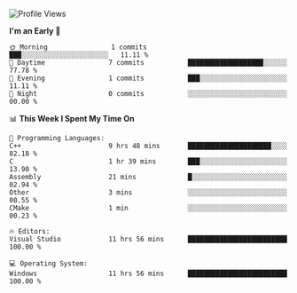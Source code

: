 <!--START_SECTION:waka-->
![Profile Views](http://img.shields.io/badge/Profile%20Views-4-blue)

**I'm an Early 🐤** 

```text
🌞 Morning                1 commits           ███░░░░░░░░░░░░░░░░░░░░░░   11.11 % 
🌆 Daytime                7 commits           ███████████████████░░░░░░   77.78 % 
🌃 Evening                1 commits           ███░░░░░░░░░░░░░░░░░░░░░░   11.11 % 
🌙 Night                  0 commits           ░░░░░░░░░░░░░░░░░░░░░░░░░   00.00 % 
```


📊 **This Week I Spent My Time On** 

```text
💬 Programming Languages: 
C++                      9 hrs 48 mins       █████████████████████░░░░   82.18 % 
C                        1 hr 39 mins        ███░░░░░░░░░░░░░░░░░░░░░░   13.90 % 
Assembly                 21 mins             █░░░░░░░░░░░░░░░░░░░░░░░░   02.94 % 
Other                    3 mins              ░░░░░░░░░░░░░░░░░░░░░░░░░   00.55 % 
CMake                    1 min               ░░░░░░░░░░░░░░░░░░░░░░░░░   00.23 % 

🔥 Editors: 
Visual Studio            11 hrs 56 mins      █████████████████████████   100.00 % 

💻 Operating System: 
Windows                  11 hrs 56 mins      █████████████████████████   100.00 % 
```


<!--END_SECTION:waka-->
